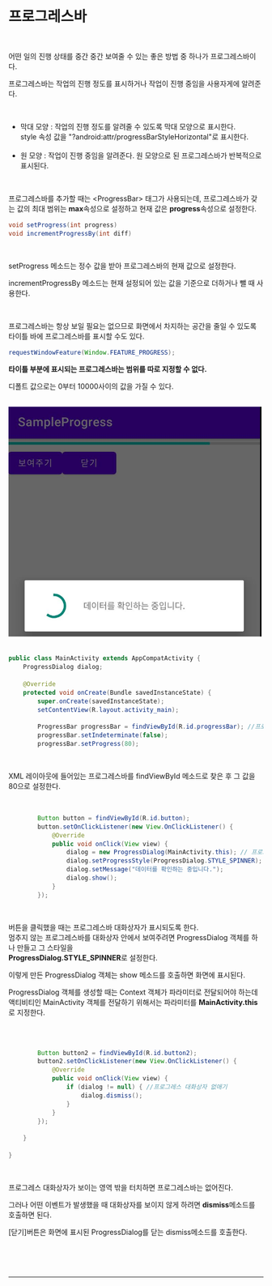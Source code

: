 # 프로그레스바

<br>

어떤 일의 진행 상태를 중간 중간 보여줄 수 있는 좋은 방법 중 하나가 프로그레스바이다.

프로그레스바는 작업의 진행 정도를 표시하거나 작업이 진행 중임을 사용자게에 알려준다.

<br>

-   막대 모양 : 작업의 진행 정도를 알려줄 수 있도록 막대 모양으로 표시한다.<br> style 속성 값을 "?android:attr/progressBarStyleHorizontal"로 표시한다. <br><br>
-   원 모양 : 작업이 진행 중임을 알려준다. 원 모양으로 된 프로그레스바가 반복적으로 표시된다.

<br>

프로그레스바를 추가할 때는 \<ProgressBar> 태그가 사용되는데, 프로그레스바가 갖는 값의 최대 범위는 **max**속성으로 설정하고 현재 값은 **progress**속성으로 설정한다.

```java
void setProgress(int progress)
void incrementProgressBy(int diff)
```

<br>

setProgress 메소드는 정수 값을 받아 프로그레스바의 현재 값으로 설정한다.

incrementProgressBy 메소드는 현재 설정되어 있는 값을 기준으로 더하거나 뺄 때 사용한다.

<br>

프로그레스바는 항상 보일 필요는 없으므로 화면에서 차지하는 공간을 줄일 수 있도록 타이틀 바에 프로그레스바를 표시할 수도 있다.

```java
requestWindowFeature(Window.FEATURE_PROGRESS);
```

**타이틀 부분에 표시되는 프로그레스바는 범위를 따로 지정할 수 없다.**

디폴트 값으로는 0부터 10000사이의 값을 가질 수 있다.

<br>

<img src="./../../img/progress.jpg" width = "500">

<br>

<br>

```java
public class MainActivity extends AppCompatActivity {
    ProgressDialog dialog;

    @Override
    protected void onCreate(Bundle savedInstanceState) {
        super.onCreate(savedInstanceState);
        setContentView(R.layout.activity_main);

        ProgressBar progressBar = findViewById(R.id.progressBar); //프로그레스바 객체 참조
        progressBar.setIndeterminate(false);
        progressBar.setProgress(80);
```

<br>

XML 레이아웃에 들어있는 프로그레스바를 findViewById 메소드로 찾은 후 그 값을 80으로 설정한다.

<br>

```java
        Button button = findViewById(R.id.button);
        button.setOnClickListener(new View.OnClickListener() {
            @Override
            public void onClick(View view) {
                dialog = new ProgressDialog(MainActivity.this); // 프로그레스 대화상자 객체 만들고 설정
                dialog.setProgressStyle(ProgressDialog.STYLE_SPINNER);
                dialog.setMessage("데이터를 확인하는 중입니다.");
                dialog.show();
            }
        });
```

<br>

버튼을 클릭했을 때는 프로그레스바 대화상자가 표시되도록 한다.
<br>멈추지 않는 프로그레스바를 대화상자 안에서 보여주려면 ProgressDialog 객체를 하나 만들고 그 스타일을
<br>**ProgressDialog.STYLE_SPINNER**로 설정한다.

이렇게 만든 ProgressDialog 객체는 show 메소드를 호출하면 화면에 표시된다.

ProgressDialog 객체를 생성할 때는 Context 객체가 파라미터로 전달되어야 하는데 액티비티인 MainActivity 객체를 전달하기 위해서는 파라미터를 **MainActivity.this**로 지정한다.

<br>

```java

        Button button2 = findViewById(R.id.button2);
        button2.setOnClickListener(new View.OnClickListener() {
            @Override
            public void onClick(View view) {
                if (dialog != null) { //프로그레스 대화상자 없애기
                    dialog.dismiss();
                }
            }
        });

    }

}
```

<br>

프로그레스 대화상자가 보이는 영역 밖을 터치하면 프로그레스바는 없어진다.

그러나 어떤 이벤트가 발생했을 때 대화상자를 보이지 않게 하려면 **dismiss**메소드를 호출하면 된다.

[닫기]버튼은 화면에 표시된 ProgressDialog를 닫는 dismiss메소드를 호출한다.

<br>

<br>

<br>

---
